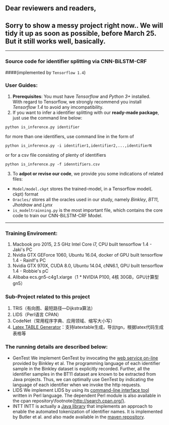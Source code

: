 ## Dear reviewers and readers,
## Sorry to show a messy project right now.. We will tidy it up as soon as possible, before March 25. But it still works well, basically.

---
### Source code for identifier splitting via CNN-BiLSTM-CRF 
####(implemented by ```Tensorflow 1.4```)

### User Guides:
1. **Prerequisites**: You must have *Tensorflow* and *Python 3+* installed.
<br /> With regard to Tensorflow, we strongly recommend you install *Tensorflow 1.4* to avoid any imcompatibility.
2. If you want to infer a identifier splitting with our **ready-made package**, just use the command line below:
```
python is_inference.py identifier
```
for more than one identifiers, use command line in the form of 
```
python is_inference.py -i identifier1,identifier2,...,identifierN
```
or for a csv file consisting of plenty of identifiers
```
python is_inference.py -f idenntifiers.csv
```
3. To **adpot or revise our code**, we provide you some indications of related files:
* ```Model/model.ckpt``` stores the trained-model, in a Tensorflow model(. ckpt) format
* ```Oracles/``` stores all the oracles used in our study, namely *Binkley*, *BT11*, *Jhotdraw* and *Lynx*
* ```is_modeltrainning.py``` is the most important file, which contains the core code to train our CNN-BiLSTM-CRF Model.

---
### Training Enviroment:
1. Macbook pro 2015, 2.5 GHz Intel Core i7, CPU built tensorflow 1.4 - Jaki's PC
2. Nvidia GTX GEForce 1060, Ubuntu 16.04, docker of GPU built tensorflow 1.4 - Rainlf's PC
3. Nvidia GTX 970X, CUDA 8.0, Ubuntu 14.04, cNN6.1, GPU built tensorflow 1.4 - Robbie's pC
4. Alibaba ecs.gn5-c4g1.xlarge（1 * NVIDIA P100, 4核 30GB，GPU计算型 gn5）	

### Sub-Project related to this project
1. TRIS（有向图、最短路径—Dijkstra算法）
2. LIDS（Perl语言 CPAN）
3. CodeNet（常用程序字典、应用领域、缩写大小写）
4. [Latex TABLE Generator](http://www.tablesgenerator.com/)：支持latextable生成，导出tgn，根据latex代码生成表格等


### The running details are described below:
* GenTest
	We implement GenTest by invocating the [web service on-line](http://splitit.cs.loyola.edu/web-service.html) provided by Binkley et al. The programming language of each identifier sample in the Binkley dataset is explicitly recorded. Further, all the identifier samples in the BT11 dataset are known to be extracted from Java projects. Thus, we can optimally use GenTest by indicating the language of each identifier when we invoke the http requests. 
* LIDS
	We implement LIDS by using its [command-line interface tool](https://github.com/nunorc/Lingua-IdSplitter) written in Perl language. The dependent Perl module is also available in the cpan repository\footnote{http://search.cpan.org/}.
* INTT
	INTT is actually a [Java library](http://oro.open.ac.uk/28352/) that implements an approach to enable the automated tokenization of identifier names. It is implemented by Butler et al. and also made available in the [maven repository](http://mvnrepository.com/artifact/uk.org.facetus/intt).
